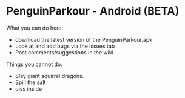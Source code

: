PenguinParkour - Android (BETA)
==============

What you can do here:

- download the latest version of the PenguinParkour.apk
- Look at and add bugs via the issues tab
- Post comments/suggestions in the wiki



Things you cannot do:

- Slay giant squirrel dragons.
- Spill the salt
- piss inside
